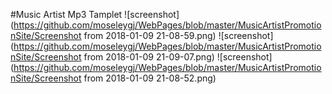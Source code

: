 #Music Artist Mp3 Tamplet
![screenshot](https://github.com/moseleygj/WebPages/blob/master/MusicArtistPromotionSite/Screenshot from 2018-01-09 21-08-59.png)
![screenshot](https://github.com/moseleygj/WebPages/blob/master/MusicArtistPromotionSite/Screenshot from 2018-01-09 21-09-07.png)
![screenshot](https://github.com/moseleygj/WebPages/blob/master/MusicArtistPromotionSite/Screenshot from 2018-01-09 21-08-52.png)

